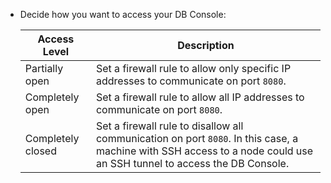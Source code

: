 - Decide how you want to access your DB Console:

    Access Level | Description
    -------------|------------
    Partially open | Set a firewall rule to allow only specific IP addresses to communicate on port `8080`.
    Completely open | Set a firewall rule to allow all IP addresses to communicate on port `8080`.
    Completely closed | Set a firewall rule to disallow all communication on port `8080`. In this case, a machine with SSH access to a node could use an SSH tunnel to access the DB Console.
